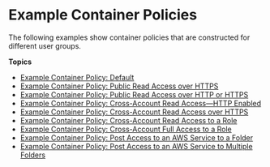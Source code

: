 # Example Container Policies<a name="policies-examples"></a>

The following examples show container policies that are constructed for different user groups\.

**Topics**
+ [Example Container Policy: Default](policies-examples-default.md)
+ [Example Container Policy: Public Read Access over HTTPS](policies-examples-public-https.md)
+ [Example Container Policy: Public Read Access over HTTP or HTTPS](policies-examples-public-httphttps.md)
+ [Example Container Policy: Cross\-Account Read Access—HTTP Enabled](policies-examples-cross-acccount-http.md)
+ [Example Container Policy: Cross\-Account Read Access over HTTPS](policies-examples-cross-acccount-https.md)
+ [Example Container Policy: Cross\-Account Read Access to a Role](policies-examples-cross-acccount-read.md)
+ [Example Container Policy: Cross\-Account Full Access to a Role](policies-examples-cross-acccount-full.md)
+ [Example Container Policy: Post Access to an AWS Service to a Folder](policies-examples-post-access-folder.md)
+ [Example Container Policy: Post Access to an AWS Service to Multiple Folders](policies-examples-post-access-multiple-folders.md)